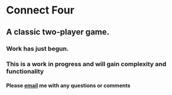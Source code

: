 # Connect Four
## A classic two-player game.
### Work has just begun.


### This is a work in progress and will gain complexity and functionality
#### Please [email](mailto:robertb1903@gmail.com) me with any questions or comments
